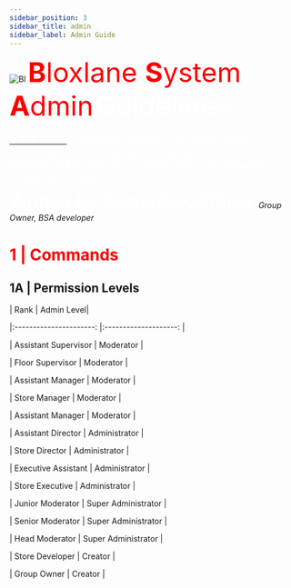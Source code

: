 ```yaml
---
sidebar_position: 3
sidebar_title: admin
sidebar_label: Admin Guide
---
```



![Bl](https://bloxlane.devs-stuff.me/assets/img/bag.png)  <font  color='#fa0000' size='20'> **B**loxlane **S**ystem **A**dmin</font>
<font  color='#ffffff' size='20'> Guidelines</font>


<u><font  color='#ffffff' size='5'>**TSA Info**</font></u>
<font  color='#ffffff' size='4'>A modified version of the Basic Admin Essentials command system, modified to work with the BloxLane HTTP API, anti-exploits, and more. Created by PostedDevOfficial</font>



<font  color='#ffffff' size='6'> Written by PostedDevOfficial</font>
*Group Owner, BSA developer*

# <font color='#fa0000'>1 | Commands</font>
## 1A | Permission Levels

| Rank |  Admin Level|

|:----------------------:  |:--------------------:  |

| Assistant Supervisor | Moderator |

| Floor Supervisor | Moderator  |

| Assistant Manager | Moderator  |

| Store Manager | Moderator  |

| Assistant Manager | Moderator  |

| Assistant Director | Administrator |

| Store Director | Administrator |

| Executive Assistant | Administrator |

| Store Executive | Administrator |

| Junior Moderator | Super Administrator |

| Senior Moderator | Super Administrator |

| Head Moderator | Super Administrator |

| Store Developer | Creator |

| Group Owner | Creator |
